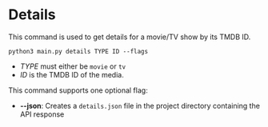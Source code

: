 # Details

This command is used to get details for a movie/TV show by its TMDB ID.

```
python3 main.py details TYPE ID --flags
```

- *TYPE* must either be `movie` or `tv`
- *ID* is the TMDB ID of the media.

This command supports one optional flag:
- **--json**: Creates a `details.json` file in the project directory containing the API response
